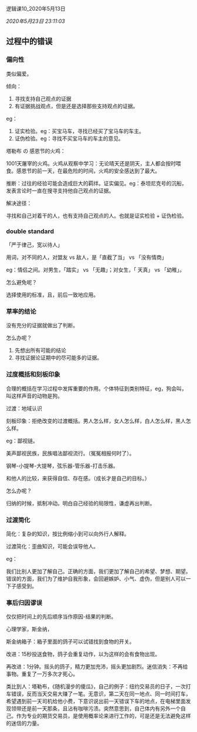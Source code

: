 逻辑课10_2020年5月13日

*2020年5月23日 23:11:03*

## 过程中的错误



### 偏向性

类似偏爱。

倾向：

1. 寻找支持自己观点的证据
2. 有证据挑战观点，但是还是选择那些支持观点的证据。

eg：

1. 证实检验。eg：买宝马车，寻找已经买了宝马车的车主。
2. 证伪检验。eg：寻找不买宝马车的车主的意见。



塔勒布 の 感恩节的火鸡：

1001天屠宰的火鸡。火鸡从观察中学习：无论晴天还是阴天，主人都会按时喂食。感恩节的前一天，在最危险的时间，火鸡的安全感达到了最大。

推断：过往的经验可能会造成巨大的羁绊。证实偏见。eg：泰坦尼克号的沉船，发表言论时一直在搜寻支持他自己观点的证据。



解决途径：

寻找和自己对着干的人，也有支持自己观点的人。也就是证实检验 + 证伪检验。



### double standard

「严于律己，宽以待人」

用词，对不同的人，对盟友 vs 敌人，是「直截了当」 vs 「没有情商」

eg：情侣之间。对男生，「踏实」 vs 「无趣」；对女生，「 天真」 vs 「幼稚」。



怎么避免呢？

选择使用的标准，且，前后一致地应用。



### 草率的结论

没有充分的证据就做出了判断。



怎么办呢？

1. 先想出所有可能的结论
2. 寻找证据论证期中的尽可能多的证据。



### 过度概括和刻板印象

合理的概括在学习过程中发挥重要的作用。个体特征到类别特征，eg，狗会叫，叫这样声音的动物是狗。



过渡：地域认识



刻板印象：拒绝改变的过渡概括。男人怎么样，女人怎么样，白人怎么样，黑人怎么样。

eg：鄙视链。

美声鄙视民族，民族唱法鄙视流行。（冤冤相报何时了）。

钢琴-小提琴-大提琴，弦乐器-管乐器-打击乐器。

和他人的比较，来获得自信、存在感。（成长才是自己的目标。）



怎么办呢？

归纳的时候，抵制冲动。明白自己经验的局限性，谦虚再出判断。



### 过渡简化

简化：复杂的知识，按比例缩小到可以向外行人解释。

过渡简化：歪曲知识，可能会误导他人。



eg：

我们比别人更加了解自己。正确的方面，我们更加了解自己的希望、梦想、期望。错误的方面，我们为了维护自我形象，会回避嫉妒、小气、虚伪，但是别人可以一下子感受到。



### 事后归因谬误

仅仅把时间上的先后顺序当作原因-结果的判断。



心理学家，斯金纳，

斯金纳箱子：箱子里面的鸽子可以试错找到食物的开关。

改进：15秒投送食物，鸽子会重复动作，以为这样的会有食物出现。

再改进：1分钟。摇头的鸽子，精力更加充沛，摇头更加剧烈。迷信消失：不再给事物。重复了一万多次才死心。

类比到人：塔勒布，《随机漫步的傻瓜》，自己的例子：纽约交易员的日子，一次打车错误，反而当天交易大赚了一笔。无意识，第二天在同一地点、同一时间打车，希望遇到前一天司机给他小费，下意识说出前一天错误下车的地点，在电梯里面发现领带还是前一天那条，且沾有咖啡污渍。突然意思到，自己体内有另外一个自己。作为专业的期货交易员，是使用概率论来进行工作的，可是还是无法避免这样的迷信的力量。

